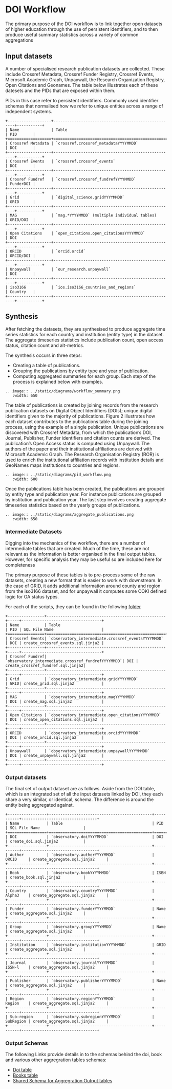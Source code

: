 # DOI Workflow

The primary purpose of the DOI workflow is to link together open datasets of higher education through the use of persistent identifiers, and to then produce useful summary statistics across a variety of common aggregations

## Input datasets

A number of specialised research publication datasets are collected. These include Crossref Metadata, Crossref Funder Registry, Crossref Events, Microsoft Academic Graph, Unpaywall, the Research Organization Registry, Open Citations and Geonames. The table below illustrates each of these datesets and the PIDs that are exposed within them.

PIDs in this case refer to persistent identifiers. Commonly used identifier schemas that normalised how we refer to unique entities across a range of independent systems.

```eval_rst
+-------------------+-----------------------------------------------------+-----------+
| Name              | Table                                               | PID       |
+===================+=====================================================+===========+
| Crossref Metadata | `crossref.crossref_metadataYYYYMMDD`                | DOI       |
+-------------------+-----------------------------------------------------+-----------+
| Crossref Events   | `crossref.crossref_events`                          | DOI       |
+-------------------+-----------------------------------------------------+-----------+
| Crosref Fundref   | `crossref.crossref_fundrefYYYYMMDD`                 | FunderDOI |
+-------------------+-----------------------------------------------------+-----------+
| Grid              | `digital_science.gridYYYYMMDD`                      | GRID      |
+-------------------+-----------------------------------------------------+-----------+
| MAG               | `mag.*YYYYMMDD` (multiple individual tables)        | GRID/DOI  |
+-------------------+-----------------------------------------------------+-----------+
| Open Citations    | `open_citations.open_citationsYYYYMMDD`             | DOI       |
+-------------------+-----------------------------------------------------+-----------+
| ORCID             | `orcid.orcid`                                       | ORCID/DOI |
+-------------------+-----------------------------------------------------+-----------+
| Unpaywall         | `our_research.unpaywall`                            | DOI       |
+-------------------+-----------------------------------------------------+-----------+
| iso3166           | `ios.iso3166_countries_and_regions`                 | Country   |
+-------------------+-----------------------------------------------------+-----------+
```

## Synthesis

After fetching the datasets, they are synthesised to produce aggregate time series statistics for each country and institution (entity type) in the dataset. The aggregate timeseries statistics include publication count, open access status, citation count and alt-metrics. 

The synthesis occurs in three steps: 
- Creating a table of publications.
- Grouping the publications by entity type and year of publication.
- Computing aggregated summaries for each group. Each step of the process is explained below with examples.

``` eval_rst
.. image:: ../static/diagrams/workflow_summary.png
   :width: 650
```

The table of publications is created by joining records from the research publication datasets on Digital Object Identifiers (DOIs); unique digital identifiers given to the majority of publications. Figure 2 illustrates how each dataset contributes to the publications table during the joining process, using the example of a single publication. Unique publications are discovered with Crossref Metadata, from which the publication’s DOI, Journal, Publisher, Funder identifiers and citation counts are derived. The publication’s Open Access status is computed using Unpaywall. The authors of the paper and their institutional affiliations are derived with Microsoft Academic Graph. The Research Organisation Registry (ROR) is used to enrich the institutional affiliation records with institution details and GeoNames maps institutions to countries and regions.  

``` eval_rst
.. image:: ../static/diagrams/pid_workflow.png
   :width: 600
```

Once the publications table has been created, the publications are grouped by entity type and publication year. For instance publications are grouped by institution and publication year. The last step involves creating aggregate timeseries statistics based on the yearly groups of publications.

``` eval_rst
.. image:: ../static/diagrams/aggregate_publications.png
   :width: 650
```

### Intermediate Datasets

Digging into the mechanics of the workflow, there are a number of intermediate tables that are created. Much of the time, these are not relevant as the information is better organised in the final output tables. However, for specific analysis they may be useful so are included here for completeness 

The primary purpose of these tables is to pre-process some of the raw datasets, creating a new format that is easier to work with downstream. In the case of GRID, it adds additional information around county and region from the iso3166 dataset, and for unpaywall it computes some COKI defined logic for OA status types.

For each of the scripts, they can be found in the following [folder](https://github.com/The-Academic-Observatory/academic-observatory-workflows/tree/develop/academic_observatory_workflows/database/sql)

```eval_rst
+----------------+----------------------------------------------------+-----+-----------------------------------+
| Name           | Table                                              | PID | SQL File Name                     |
+================+====================================================+=====+===================================+
| Crossref Events| `observatory_intermediate.crossref_eventsYYYYMMDD` | DOI | create_crossref_events.sql.jinja2 |
+----------------+----------------------------------------------------+-----+-----------------------------------+
| Crosref Fundref| `observatory_intermediate.crossref_fundrefYYYYMMDD`| DOI | create_crossref_fundref.sql.jinja2|
+----------------+----------------------------------------------------+-----+-----------------------------------+
| Grid           | `observatory_intermediate.gridYYYYMMDD`            | GRID| create_grid.sql.jinja2            |
+----------------+----------------------------------------------------+-----+-----------------------------------+
| MAG            | `observatory_intermediate.magYYYYMMDD`             | DOI | create_mag.sql.jinja2             |
+----------------+----------------------------------------------------+-----+-----------------------------------+
| Open Citations | `observatory_intermediate.open_citationsYYYYMMDD`  | DOI | create_open_citations.sql.jinja2  |
+----------------+----------------------------------------------------+-----+-----------------------------------+
| ORCID          | `observatory_intermediate.orcidYYYYMMDD`           | DOI | create_orcid.sql.jinja2           |
+----------------+----------------------------------------------------+-----+-----------------------------------+
| Unpaywall      | `observatory_intermediate.unpaywallYYYYMMDD`       | DOI | create_unpaywall.sql.jinja2       |
+----------------+----------------------------------------------------+-----+-----------------------------------+

```

### Output datasets

The final set of output dataset are as follows. Aside from the DOI table, which is an integrated set of all the input datasets linked by DOI, they each share a very similar, or identical, schema. The difference is around the entity being aggregated against.

```eval_rst
+-----------------+---------------------------------------------+-----------+---------------------------------+
| Name            | Table                                       | PID       | SQL File Name                   |
+=================+=============================================+===========+=================================+
| DOI             | `observatory.doiYYYYMMDD`                   | DOI       | create_doi.sql.jinja2           |
+-----------------+---------------------------------------------+-----------+---------------------------------+
| Author          | `observatory.authorYYYYMMDD`                | ORCID     | create_aggregate.sql.jinja2     |
+-----------------+---------------------------------------------+-----------+---------------------------------+
| Book            | `observatory.bookYYYYMMDD`                  | ISBN      | create_book.sql.jinja2          |
+-----------------+---------------------------------------------+-----------+---------------------------------+
| Country         | `observatory.countryYYYYMMDD`               | Alpha3    | create_aggregate.sql.jinja2     |
+-----------------+---------------------------------------------+-----------+---------------------------------+
| Funder          | `observatory.funderYYYYMMDD`                | Name      | create_aggregate.sql.jinja2     |
+-----------------+---------------------------------------------+-----------+---------------------------------+
| Group           | `observatory.groupYYYYMMDD`                 | Name      | create_aggregate.sql.jinja2     |
+-----------------+---------------------------------------------+-----------+---------------------------------+
| Institution     | `observatory.institutionYYYYMMDD`           | GRID      | create_aggregate.sql.jinja2     |
+-----------------+---------------------------------------------+-----------+---------------------------------+
| Journal         | `observatory.journalYYYYMMDD`               | ISSN-l    | create_aggregate.sql.jinja2     |
+-----------------+---------------------------------------------+-----------+---------------------------------+
| Publisher       | `observatory.publisherYYYYMMDD`             | Name      | create_aggregate.sql.jinja2     |
+-----------------+---------------------------------------------+-----------+---------------------------------+
| Region          | `observatory.regionYYYYMMDD`                | Region    | create_aggregate.sql.jinja2     |
+-----------------+---------------------------------------------+-----------+---------------------------------+
| Sub-region      | `observatory.subregionYYYYMMDD`             | SubRegion | create_aggregate.sql.jinja2     |
+-----------------+---------------------------------------------+-----------+---------------------------------+
```

### Output Schemas

The following Links provide details in to the schemas behind the doi, book and various other aggregration tables schemas:
- [Doi table](./doi_output_schema.md)
- [Books table](./book_output_schema.md)
- [Shared Schema for Aggregration Output tables](./aggregate_output_schema.md)